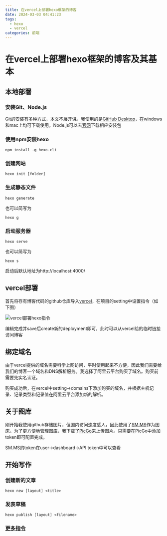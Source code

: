 ```yaml
---
title: 在vercel上部署hexo框架的博客
date: 2024-03-03 04:41:23
tags:
  - hexo
  - vercel
categories: 前端
---
```

# 在vercel上部署hexo框架的博客及其基本

## 本地部署

### 安装Git、Node.js

Git的安装有多种方式，本文不展开讲。我使用的是[GitHub Desktop](https://desktop.github.com/)，在windows和mac上均可下载使用。Node.js可以去[官网](https://nodejs.cn/download/)下载相应安装包

### 使用npm安装hexo

```
npm install -g hexo-cli
```

### 创建网站

```
hexo init [folder]
```

### 生成静态文件

```
hexo generate
```
也可以简写为
```
hexo g
```

### 启动服务器

```
hexo serve
```
也可以简写为
```
hexo s
```

启动后默认地址为http://localhost:4000/

## vercel部署

首先将存有博客代码的github仓库导入[vercel](https://vercel.com/)，在项目的setting中设置指令（如下图）

![vercel部署hexo指令](https://s2.loli.net/2024/03/03/yFnlUOHpDwQYWER.png)

编辑完成并save后create新的deployment即可，此时可以从vercel给的临时链接访问博客

## 绑定域名

由于vercel提供的域名需要科学上网访问，平时使用起来不方便，因此我们需要给我们的博客一个域名和DNS解析服务。我选择了阿里云平台购买了域名。购买前需要先实名认证。

购买成功后，在vercel中setting->domains下添加购买的域名，并根据主机记录、记录类型和记录值在阿里云平台添加新的解析。

## 关于图库

刚开始我使用github存储图片，但国内访问速度感人，因此使用了[SM.MS](https://sm.ms/)作为图床。为了更方便地管理图库，我下载了[PicGo](https://picgo.github.io/PicGo-Doc/zh/)来上传图片。只需要在PicGo中添加token即可配置完成。

SM.MS的token在user->dashboard->API token中可以查看

## 开始写作

### 创建新的文章

```
hexo new [layout] <title>
```

### 发表草稿

```
hexo publish [layout] <filename>
```

### [更多指令](https://hexo.io/zh-cn/docs/commands)